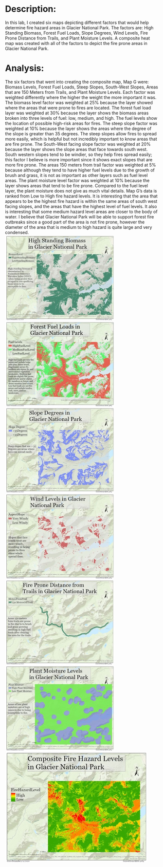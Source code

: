 # Description:
In this lab, I created six maps depicting different factors that would help determine fire hazard areas in Glacier National Park. The factors are: High Standing Biomass, Forest Fuel Loads, Slope Degrees, Wind Levels, Fire Prone Distance from Trails, and Plant Moisture Levels. A composite heat map was created with all of the factors to depict the fire prone areas in Glacier National Park.
# Analysis:
The six factors that went into creating the composite map, Map G were: Biomass Levels, Forest Fuel Loads, Steep Slopes, South-West Slopes, Areas that are 150 Meters from Trails, and Plant Moisture Levels. Each factor was weighted differently where the higher the weight the more important it was. The biomass level factor was weighted at 25% because the layer showed where the areas that were prone to fires are located. The forest fuel load layer was weighted at 30% because the layer shows the biomass areas broken into three levels of fuel: low, medium, and high. The fuel levels show the location of possible high-risk areas for fires. The steep slope factor was weighted at 10% because the layer shows the areas where the degree of the slope is greater than 35 degrees. The steep slopes allow fires to spread more easily, which is helpful but not incredibly important to know areas that are fire prone. The South-West facing slope factor was weighted at 20% because the layer shows the slope areas that face towards south west. South western slopes tend to be windier, so they help fires spread easily; this factor I believe is more important since it shows exact slopes that are more fire prone. The areas 150 meters from trail factor was weighted at 5% because although they tend to have higher fuel levels due to the growth of brush and grass, it is not as important as other layers such as fuel level areas. The plant moisture level factor was weighted at 10% because the layer shows areas that tend to be fire prone. Compared to the fuel level layer, the plant moisture does not give as much vital details. Map G’s data is ranked from Low to High fire hazard levels. It is interesting that the area that appears to be the highest fire hazard is within the same areas of south west facing slopes, and the areas that have the highest level of fuel levels. It also is interesting that some medium hazard level areas are closer to the body of water. I believe that Glacier National Park will be able to support forest fire outbreaks since a good part of the area is not fire prone, however the diameter of the area that is medium to high hazard is quite large and very condensed.  
![Map A: High Standing Biomass](FireProneAreas_GlacierNationalPark/HighStandingBiomass.jpg)
![Map B: Forest Fuel Loads](FireProneAreas_GlacierNationalPark/ForestFuelLoads.jpg)
![Map C: Slope Degrees](FireProneAreas_GlacierNationalPark/SlopeDegrees.jpg)
![Map D: Wind Levels](FireProneAreas_GlacierNationalPark/WindLevels.jpg)
![Map E: Fire Prone Distance from Trails](FireProneAreas_GlacierNationalPark/FireProneTrail.jpg)
![Map F: Plaint Moisture](FireProneAreas_GlacierNationalPark/PlantMoisture.jpg)
![Map G: Composite Map](FireProneAreas_GlacierNationalPark/CompositeFireProne.jpg)

